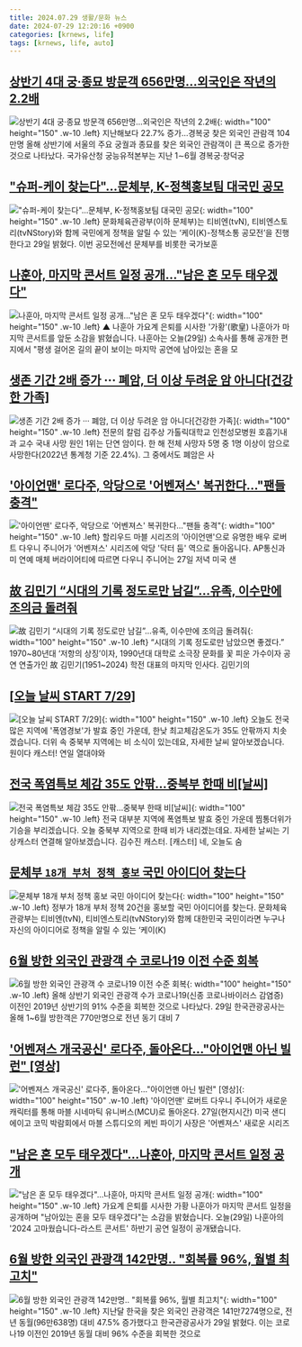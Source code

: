 ```yaml
---
title: 2024.07.29 생활/문화 뉴스
date: 2024-07-29 12:20:16 +0900
categories: [krnews, life]
tags: [krnews, life, auto]
---
```

## [상반기 4대 궁·종묘 방문객 656만명…외국인은 작년의 2.2배](https://n.news.naver.com/mnews/article/001/0014837019)

![상반기 4대 궁·종묘 방문객 656만명…외국인은 작년의 2.2배](https://mimgnews.pstatic.net/image/origin/001/2024/07/29/14837019.jpg?type=nf220_150){: width="100" height="150" .w-10 .left}
지난해보다 22.7% 증가…경복궁 찾은 외국인 관람객 104만명 올해 상반기에 서울의 주요 궁궐과 종묘를 찾은 외국인 관람객이 큰 폭으로 증가한 것으로 나타났다. 국가유산청 궁능유적본부는 지난 1∼6월 경복궁·창덕궁

## ["슈퍼-케이 찾는다"…문체부, K-정책홍보팀 대국민 공모](https://n.news.naver.com/mnews/article/138/0002178708)

!["슈퍼-케이 찾는다"…문체부, K-정책홍보팀 대국민 공모](https://mimgnews.pstatic.net/image/origin/138/2024/07/29/2178708.jpg?type=nf220_150){: width="100" height="150" .w-10 .left}
문화체육관광부(이하 문체부)는 티비엔(tvN), 티비엔스토리(tvNStory)와 함께 국민에게 정책을 알릴 수 있는 ‘케이(K)-정책소통 공모전’을 진행한다고 29일 밝혔다. 이번 공모전에선 문체부를 비롯한 국가보훈

## [나훈아, 마지막 콘서트 일정 공개…"남은 혼 모두 태우겠다"](https://n.news.naver.com/mnews/article/055/0001176423)

![나훈아, 마지막 콘서트 일정 공개…"남은 혼 모두 태우겠다"](https://mimgnews.pstatic.net/image/origin/055/2024/07/29/1176423.jpg?type=nf220_150){: width="100" height="150" .w-10 .left}
▲ 나훈아 가요계 은퇴를 시사한 '가황'(歌皇) 나훈아가 마지막 콘서트를 앞둔 소감을 밝혔습니다. 나훈아는 오늘(29일) 소속사를 통해 공개한 편지에서 "평생 걸어온 길의 끝이 보이는 마지막 공연에 남아있는 혼을 모

## [생존 기간 2배 증가 ··· 폐암, 더 이상 두려운 암 아니다[건강한 가족]](https://n.news.naver.com/mnews/article/025/0003376348)

![생존 기간 2배 증가 ··· 폐암, 더 이상 두려운 암 아니다[건강한 가족]](https://mimgnews.pstatic.net/image/origin/025/2024/07/29/3376348.jpg?type=nf220_150){: width="100" height="150" .w-10 .left}
전문의 칼럼 김주상 가톨릭대학교 인천성모병원 호흡기내과 교수 국내 사망 원인 1위는 단연 암이다. 한 해 전체 사망자 5명 중 1명 이상이 암으로 사망한다(2022년 통계청 기준 22.4%). 그 중에서도 폐암은 사

## ['아이언맨' 로다주, 악당으로 '어벤져스' 복귀한다..."팬들 충격"](https://n.news.naver.com/mnews/article/052/0002067215)

!['아이언맨' 로다주, 악당으로 '어벤져스' 복귀한다..."팬들 충격"](https://mimgnews.pstatic.net/image/origin/052/2024/07/29/2067215.jpg?type=nf220_150){: width="100" height="150" .w-10 .left}
할리우드 마블 시리즈의 '아이언맨'으로 유명한 배우 로버트 다우니 주니어가 '어벤져스' 시리즈에 악당 '닥터 둠' 역으로 돌아옵니다. AP통신과 미 연예 매체 버라이어티에 따르면 다우니 주니어는 27일 저녁 미국 샌

## [故 김민기 “시대의 기록 정도로만 남길”…유족, 이수만에 조의금 돌려줘](https://n.news.naver.com/mnews/article/016/0002342085)

![故 김민기 “시대의 기록 정도로만 남길”…유족, 이수만에 조의금 돌려줘](https://mimgnews.pstatic.net/image/origin/016/2024/07/29/2342085.jpg?type=nf220_150){: width="100" height="150" .w-10 .left}
“시대의 기록 정도로만 남았으면 좋겠다.” 1970~80년대 ‘저항의 상징’이자, 1990년대 대학로 소극장 문화를 꽃 피운 가수이자 공연 연출가인 故 김민기(1951~2024) 학전 대표의 마지막 인사다. 김민기의

## [[오늘 날씨 START 7/29]](https://n.news.naver.com/mnews/article/052/0002067235)

![[오늘 날씨 START 7/29]](https://mimgnews.pstatic.net/image/origin/052/2024/07/29/2067235.jpg?type=nf220_150){: width="100" height="150" .w-10 .left}
오늘도 전국 많은 지역에 '폭염경보'가 발효 중인 가운데, 한낮 최고체감온도가 35도 안팎까지 치솟겠습니다. 더위 속 중북부 지역에는 비 소식이 있는데요, 자세한 날씨 알아보겠습니다. 원이다 캐스터! 연일 열대야와

## [전국 폭염특보 체감 35도 안팎…중북부 한때 비[날씨]](https://n.news.naver.com/mnews/article/422/0000673429)

![전국 폭염특보 체감 35도 안팎…중북부 한때 비[날씨]](https://mimgnews.pstatic.net/image/origin/422/2024/07/29/673429.jpg?type=nf220_150){: width="100" height="150" .w-10 .left}
전국 대부분 지역에 폭염특보 발효 중인 가운데 찜통더위가 기승을 부리겠습니다. 오늘 중북부 지역으로 한때 비가 내리겠는데요. 자세한 날씨는 기상캐스터 연결해 알아보겠습니다. 김수진 캐스터. [캐스터] 네, 오늘도 숨

## [문체부 `18개 부처 정책 홍보` 국민 아이디어 찾는다](https://n.news.naver.com/mnews/article/018/0005799679)

![문체부 `18개 부처 정책 홍보` 국민 아이디어 찾는다](https://mimgnews.pstatic.net/image/origin/018/2024/07/29/5799679.jpg?type=nf220_150){: width="100" height="150" .w-10 .left}
정부가 18개 부처 정책 20건을 홍보할 국민 아이디어를 찾는다. 문화체육관광부는 티비엔(tvN), 티비엔스토리(tvNStory)와 함께 대한민국 국민이라면 누구나 자신의 아이디어로 정책을 알릴 수 있는 ‘케이(K)

## [6월 방한 외국인 관광객 수 코로나19 이전 수준 회복](https://n.news.naver.com/mnews/article/015/0005015446)

![6월 방한 외국인 관광객 수 코로나19 이전 수준 회복](https://mimgnews.pstatic.net/image/origin/015/2024/07/29/5015446.jpg?type=nf220_150){: width="100" height="150" .w-10 .left}
올해 상반기 외국인 관광객 수가 코로나19(신종 코로나바이러스 감염증) 이전인 2019년 상반기의 91% 수준을 회복한 것으로 나타났다. 29일 한국관광공사는 올해 1~6월 방한객은 770만명으로 전년 동기 대비 7

## ['어벤져스 개국공신' 로다주, 돌아온다…"아이언맨 아닌 빌런" [영상]](https://n.news.naver.com/mnews/article/015/0005015112)

!['어벤져스 개국공신' 로다주, 돌아온다…"아이언맨 아닌 빌런" [영상]](https://mimgnews.pstatic.net/image/origin/015/2024/07/28/5015112.jpg?type=nf220_150){: width="100" height="150" .w-10 .left}
'아이언맨' 로버트 다우니 주니어가 새로운 캐릭터를 통해 마블 시네마틱 유니버스(MCU)로 돌아온다. 27일(현지시간) 미국 샌디에이고 코믹 박람회에서 마블 스튜디오의 케빈 파이기 사장은 '어벤져스' 새로운 시리즈

## ["남은 혼 모두 태우겠다"…나훈아, 마지막 콘서트 일정 공개](https://n.news.naver.com/mnews/article/057/0001832534)

!["남은 혼 모두 태우겠다"…나훈아, 마지막 콘서트 일정 공개](https://mimgnews.pstatic.net/image/origin/057/2024/07/29/1832534.jpg?type=nf220_150){: width="100" height="150" .w-10 .left}
가요계 은퇴를 시사한 가황 나훈아가 마지막 콘서트 일정을 공개하며 "남아있는 혼을 모두 태우겠다"는 소감을 밝혔습니다. 오늘(29일) 나훈아의 '2024 고마웠습니다-라스트 콘서트' 하반기 공연 일정이 공개됐습니다.

## [6월 방한 외국인 관광객 142만명.. "회복률 96%, 월별 최고치"](https://n.news.naver.com/mnews/article/014/0005219903)

![6월 방한 외국인 관광객 142만명.. "회복률 96%, 월별 최고치"](https://mimgnews.pstatic.net/image/origin/014/2024/07/29/5219903.jpg?type=nf220_150){: width="100" height="150" .w-10 .left}
지난달 한국을 찾은 외국인 관광객은 141만7274명으로, 전년 동월(96만638명) 대비 47.5% 증가했다고 한국관광공사가 29일 밝혔다. 이는 코로나19 이전인 2019년 동월 대비 96% 수준을 회복한 것으로

